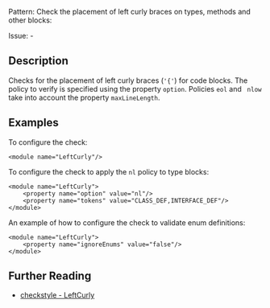 Pattern: Check the placement of left curly braces on types, methods and other blocks:

Issue: -

## Description

Checks for the placement of left curly braces (`'{'`) for code blocks. The policy to verify is specified using the property `option`. Policies `eol` and ` nlow` take into account the property `maxLineLength`. 

## Examples

To configure the check: 
    
    
    <module name="LeftCurly"/>
            

To configure the check to apply the `nl` policy to type blocks: 
    
    
    <module name="LeftCurly">
        <property name="option" value="nl"/>
        <property name="tokens" value="CLASS_DEF,INTERFACE_DEF"/>
    </module>
            

An example of how to configure the check to validate enum definitions: 
    
    
    <module name="LeftCurly">
        <property name="ignoreEnums" value="false"/>
    </module>

## Further Reading

* [checkstyle - LeftCurly](http://checkstyle.sourceforge.net/config_blocks.html#LeftCurly)